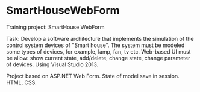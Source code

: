# SmartHouseWebForm
Training project: SmartHouse WebForm

Task: Develop a software architecture that implements the simulation of the control system devices of "Smart house". The system must be modeled some types of devices, for example, lamp, fan, tv etc. Web-based UI must be allow: show current state, add/delete, change state, change parameter of devices. Using Visual Studio 2013.

Project based on ASP.NET Web Form. State of model save in session. HTML, CSS.
